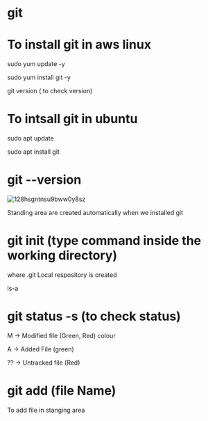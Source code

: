 # git

# To install git in aws linux

sudo yum update -y

sudo yum install git -y

git version ( to check version)



# To intsall git in ubuntu

sudo apt update

sudo apt install git

# git --version


![128hsgntnsu9bww0y8sz](https://user-images.githubusercontent.com/108890603/204459895-847198e2-44f9-490e-9f8d-69fed4b39835.jpeg)


Standing area are created automatically when we installed git


# git init (type command inside the working directory) 

where .git Local respository is created

ls-a

# git status -s (to check status)

M  ->  Modified file  (Green, Red) colour

A  ->  Added File     (green)

?? ->  Untracked file (Red)

# git add (file Name)
  
 To add file in stanging area


